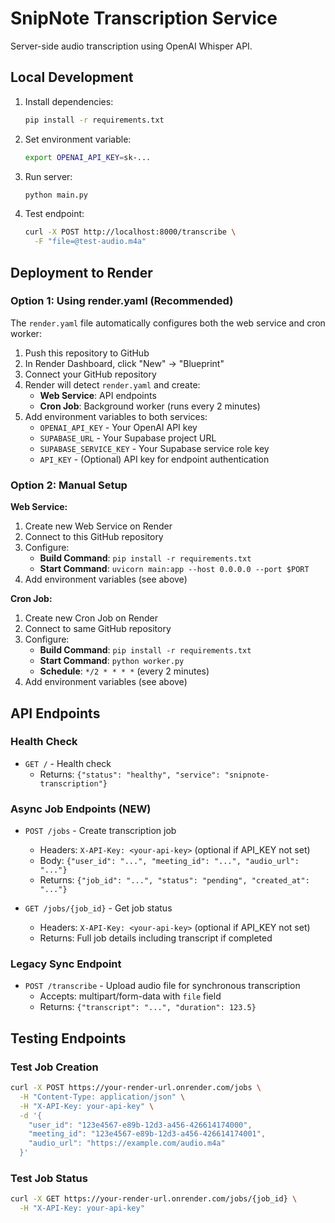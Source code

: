 # SnipNote Transcription Service

Server-side audio transcription using OpenAI Whisper API.

## Local Development

1. Install dependencies:
   ```bash
   pip install -r requirements.txt
   ```

2. Set environment variable:
   ```bash
   export OPENAI_API_KEY=sk-...
   ```

3. Run server:
   ```bash
   python main.py
   ```

4. Test endpoint:
   ```bash
   curl -X POST http://localhost:8000/transcribe \
     -F "file=@test-audio.m4a"
   ```

## Deployment to Render

### Option 1: Using render.yaml (Recommended)

The `render.yaml` file automatically configures both the web service and cron worker:

1. Push this repository to GitHub
2. In Render Dashboard, click "New" → "Blueprint"
3. Connect your GitHub repository
4. Render will detect `render.yaml` and create:
   - **Web Service**: API endpoints
   - **Cron Job**: Background worker (runs every 2 minutes)
5. Add environment variables to both services:
   - `OPENAI_API_KEY` - Your OpenAI API key
   - `SUPABASE_URL` - Your Supabase project URL
   - `SUPABASE_SERVICE_KEY` - Your Supabase service role key
   - `API_KEY` - (Optional) API key for endpoint authentication

### Option 2: Manual Setup

**Web Service:**
1. Create new Web Service on Render
2. Connect to this GitHub repository
3. Configure:
   - **Build Command**: `pip install -r requirements.txt`
   - **Start Command**: `uvicorn main:app --host 0.0.0.0 --port $PORT`
4. Add environment variables (see above)

**Cron Job:**
1. Create new Cron Job on Render
2. Connect to same GitHub repository
3. Configure:
   - **Build Command**: `pip install -r requirements.txt`
   - **Start Command**: `python worker.py`
   - **Schedule**: `*/2 * * * *` (every 2 minutes)
4. Add environment variables (see above)

## API Endpoints

### Health Check
- `GET /` - Health check
  - Returns: `{"status": "healthy", "service": "snipnote-transcription"}`

### Async Job Endpoints (NEW)
- `POST /jobs` - Create transcription job
  - Headers: `X-API-Key: <your-api-key>` (optional if API_KEY not set)
  - Body: `{"user_id": "...", "meeting_id": "...", "audio_url": "..."}`
  - Returns: `{"job_id": "...", "status": "pending", "created_at": "..."}`

- `GET /jobs/{job_id}` - Get job status
  - Headers: `X-API-Key: <your-api-key>` (optional if API_KEY not set)
  - Returns: Full job details including transcript if completed

### Legacy Sync Endpoint
- `POST /transcribe` - Upload audio file for synchronous transcription
  - Accepts: multipart/form-data with `file` field
  - Returns: `{"transcript": "...", "duration": 123.5}`

## Testing Endpoints

### Test Job Creation
```bash
curl -X POST https://your-render-url.onrender.com/jobs \
  -H "Content-Type: application/json" \
  -H "X-API-Key: your-api-key" \
  -d '{
    "user_id": "123e4567-e89b-12d3-a456-426614174000",
    "meeting_id": "123e4567-e89b-12d3-a456-426614174001",
    "audio_url": "https://example.com/audio.m4a"
  }'
```

### Test Job Status
```bash
curl -X GET https://your-render-url.onrender.com/jobs/{job_id} \
  -H "X-API-Key: your-api-key"
```
